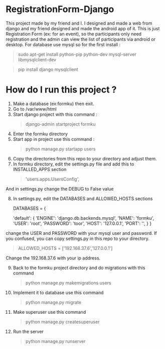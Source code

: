 # RegistrationForm-Django
This project made by my friend and I. I designed and made a web from django and my friend designed and made the android app of it. This is just Registration Form (ex: for an event), so the participants only need registration and the admin can view the list of participants via android or desktop. For database use mysql so for the first install :
> sudo apt-get install python-pip python-dev mysql-server libmysqlclient-dev

> pip install django mysqlclient

# How do I run this project ?
1. Make a database (ex:formku) then exit.
2. Go to /var/www/html
3. Start django project with this command :
    > django-admin startproject formku
4. Enter the formku directory
5. Start app in project use this command :
    > python manage.py startapp users
6. Copy the directories from this repo to your directory and adjust them.
7. In formku directory, edit the settings.py file and add this to INSTALLED_APPS section
    > 'users.apps.UsersConfig',
    
And in settings.py change the DEBUG to False value

8. In settings.py, edit the DATABASES and ALLOWED_HOSTS sections

    DATABASES = {
    
    'default': {
        'ENGINE': 'django.db.backends.mysql',
        'NAME': 'formku',
        'USER': 'root',
        'PASSWORD': 'toor',
        'HOST': '127.0.0.1',
        'PORT': '',
    }
    }
    
       
change the USER and PASSWORD with your mysql user and password. If you confused, you can copy settings.py in this repo to your directory.

   > ALLOWED_HOSTS = ['192.168.37.6','127.0.0.1']
    
Change the 192.168.37.6 with your ip address.

9. Back to the formku project directory and do migrations with this command
    > python manage.py makemigrations users
10. Implement it to database use this command
    > python manage.py migrate
11. Make superuser use this command
    > python manage.py createsuperuser
12. Run the server 
    > python manage.py runserver
